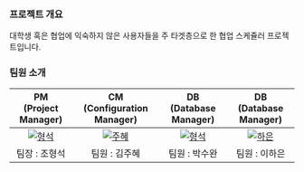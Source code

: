 ### 프로젝트 개요

대학생 혹은 협업에 익숙하지 않은 사용자들을 주 타겟층으로 한 협업 스케쥴러 프로젝트입니다.

### 팀원 소개

| PM<br>(Project Manager) | CM<br>(Configuration Manager) | DB<br>(Database Manager) | DB<br>(Database Manager) |
| :------: | :------: | :------: | :------: |
| [![형석](https://github.com/user-attachments/assets/2b4c0bc4-cdb6-4301-8632-6877fdbb09aa)](https://github.com/Passbob) | [![주혜](https://github.com/user-attachments/assets/f1f9d949-571b-41c1-b4fd-c3f23d205ac2)](https://github.com/JUHYE0925) | [![형석](https://github.com/user-attachments/assets/2b4c0bc4-cdb6-4301-8632-6877fdbb09aa)](https://github.com/suwanpp) | [![하은](https://github.com/user-attachments/assets/2a138c95-021e-42c6-9e12-d8d22aad568e)](https://github.com/gkdsm) 
| 팀장 : 조형석 | 팀원 : 김주혜 | 팀원 : 박수완 | 팀원 : 이하은 |
